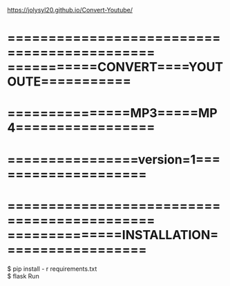 https://jolysyl20.github.io/Convert-Youtube/

============================================
===========CONVERT====YOUTOUTE===========
============================================
===============MP3=====MP4=================
============================================
================version=1====================
============================================
 
============================================
==============INSTALLATION==================
============================================

 $ pip install - r requirements.txt  
 $ flask Run
                                                                                                   
                                                                                                   
                                                                                                   
                                                                                                   
                                                                                                   
                                                                                                   
                                                                                                   

